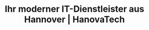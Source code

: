 ---
title: Ihr moderner IT-Dienstleister aus Hannover | HanovaTech
description: Wir sind Ihr moderner IT-Dienstleister aus Hannover. Wir bieten Ihnen verschiedene Dienstleistungen und Produkte für die Digitalisierung Ihres Unternehmens. Erfahren Sie mehr über uns und unsere Leistungen!
heroSection:
  title: Ihr moderner<br> IT-Dienstleister aus Hannover
  description: Wir bieten Ihnen IT-Dienstleistungen zur Digitalisierung Ihres Unternehmens. Starten Sie heute mit der Modernisierung Ihrer IT.
productsSection:
  title: Unsere Produkte zur Digitalisierung Ihres Unternehmens
  description: Als Ihr IT-Dienstleister bringen wir fertige Lösungen zur Digitalisierung Ihres Unternehmens mit und unterstützen Sie von der Einrichtung bis zur Schulung Ihrer Mitarbeiter.
  products:
    - name: Microsoft 365 as a Service
      description: 365 bietet die Grundlage zur Digitalisierung Ihres Unternehmens
      url: /produkte/microsoft-365
      icon: <path stroke-linecap="round" stroke-linejoin="round" d="M2.25 15a4.5 4.5 0 004.5 4.5H18a3.75 3.75 0 001.332-7.257 3 3 0 00-3.758-3.848 5.25 5.25 0 00-10.233 2.33A4.502 4.502 0 002.25 15z" />
    - name: Cloud Telefonanlage
      description: Nutzen Sie die Vorteile einer modernen Telefonanlage aus der Cloud
      url: /produkte/telefonanlage
      icon: <path stroke-linecap="round" stroke-linejoin="round" d="M2.25 6.75c0 8.284 6.716 15 15 15h2.25a2.25 2.25 0 002.25-2.25v-1.372c0-.516-.351-.966-.852-1.091l-4.423-1.106c-.44-.11-.902.055-1.173.417l-.97 1.293c-.282.376-.769.542-1.21.38a12.035 12.035 0 01-7.143-7.143c-.162-.441.004-.928.38-1.21l1.293-.97c.363-.271.527-.734.417-1.173L6.963 3.102a1.125 1.125 0 00-1.091-.852H4.5A2.25 2.25 0 002.25 4.5v2.25z" />
    - name: Paperless Dokumenten-Management
      description: Haben Sie Ihre Post und Dokumente immer digital griffbereit
      url: /produkte/paperless
      icon: <path stroke-linecap="round" stroke-linejoin="round" d="M18.375 12.739l-7.693 7.693a4.5 4.5 0 01-6.364-6.364l10.94-10.94A3 3 0 1119.5 7.372L8.552 18.32m.009-.01l-.01.01m5.699-9.941l-7.81 7.81a1.5 1.5 0 002.112 2.13" />
    - name: Passwortmanager
      description: Schützen Sie Ihre Passwörter und nutzen Sie sie zusammen im Team
      url: /produkte/passwortmanager
      icon: <path stroke-linecap="round" stroke-linejoin="round" d="M9 12.75L11.25 15 15 9.75m-3-7.036A11.959 11.959 0 013.598 6 11.99 11.99 0 003 9.749c0 5.592 3.824 10.29 9 11.623 5.176-1.332 9-6.03 9-11.622 0-1.31-.21-2.571-.598-3.751h-.152c-3.196 0-6.1-1.248-8.25-3.285z" />
    # - name: Wiki & Dokumentation
    #   description: Dokumentieren Sie Informationen und teilen Sie sie mit Ihrem Team
    #   url: /produkte/wiki
    #   icon: <path stroke-linecap="round" stroke-linejoin="round" d="M12 6.042A8.967 8.967 0 006 3.75c-1.052 0-2.062.18-3 .512v14.25A8.987 8.987 0 016 18c2.305 0 4.408.867 6 2.292m0-14.25a8.966 8.966 0 016-2.292c1.052 0 2.062.18 3 .512v14.25A8.987 8.987 0 0018 18a8.967 8.967 0 00-6 2.292m0-14.25v14.25" />
servicesSection:
  title: Wir unterstützen Sie mit unseren Dienstleistungen
  description: Sie haben **individuelle Anforderungen** an Ihre IT-Infrastruktur? Als IT-Dienstleister unterstützen wir Sie mit unseren Dienstleistungen bei der Digitalisierung Ihres Unternehmens.
  services:
    - name: IT-Beratung
      description: Wir unterstützen Sie von der Anforderungsanalyse über Konzeptionierung bis zur Mitarbeiterschulung in Ihrem Unternehmen.
      url: /services/it-beratung
      icon: <path stroke-linecap="round" stroke-linejoin="round" d="M20.25 8.511c.884.284 1.5 1.128 1.5 2.097v4.286c0 1.136-.847 2.1-1.98 2.193-.34.027-.68.052-1.02.072v3.091l-3-3c-1.354 0-2.694-.055-4.02-.163a2.115 2.115 0 01-.825-.242m9.345-8.334a2.126 2.126 0 00-.476-.095 48.64 48.64 0 00-8.048 0c-1.131.094-1.976 1.057-1.976 2.192v4.286c0 .837.46 1.58 1.155 1.951m9.345-8.334V6.637c0-1.621-1.152-3.026-2.76-3.235A48.455 48.455 0 0011.25 3c-2.115 0-4.198.137-6.24.402-1.608.209-2.76 1.614-2.76 3.235v6.226c0 1.621 1.152 3.026 2.76 3.235.577.075 1.157.14 1.74.194V21l4.155-4.155"></path>
    - name: Helpdesk und IT-Support
      description: Wir stehen Ihnen als technischer Ansprechpartner bei all Ihren IT-Problemen jederzeit zur Seite.
      url: /services/managed-services
      icon: <path stroke-linecap="round" stroke-linejoin="round" d="M5.25 14.25h13.5m-13.5 0a3 3 0 01-3-3m3 3a3 3 0 100 6h13.5a3 3 0 100-6m-16.5-3a3 3 0 013-3h13.5a3 3 0 013 3m-19.5 0a4.5 4.5 0 01.9-2.7L5.737 5.1a3.375 3.375 0 012.7-1.35h7.126c1.062 0 2.062.5 2.7 1.35l2.587 3.45a4.5 4.5 0 01.9 2.7m0 0a3 3 0 01-3 3m0 3h.008v.008h-.008v-.008zm0-6h.008v.008h-.008v-.008zm-3 6h.008v.008h-.008v-.008zm0-6h.008v.008h-.008v-.008z"></path>
    # - name: Managed Services
    #   description: Wir übernehmen die Einrichtung und die anschließende Betreuung Ihrer IT-Systeme damit Sie sich zurück lehnen können.
    #   url: /services/managed-services
    #   icon: <path stroke-linecap="round" stroke-linejoin="round" d="M5.25 14.25h13.5m-13.5 0a3 3 0 01-3-3m3 3a3 3 0 100 6h13.5a3 3 0 100-6m-16.5-3a3 3 0 013-3h13.5a3 3 0 013 3m-19.5 0a4.5 4.5 0 01.9-2.7L5.737 5.1a3.375 3.375 0 012.7-1.35h7.126c1.062 0 2.062.5 2.7 1.35l2.587 3.45a4.5 4.5 0 01.9 2.7m0 0a3 3 0 01-3 3m0 3h.008v.008h-.008v-.008zm0-6h.008v.008h-.008v-.008zm-3 6h.008v.008h-.008v-.008zm0-6h.008v.008h-.008v-.008z"></path>
    - name: Informationssicherheit
      description: Unternehmensdaten sind die Grundlage des Geschäftsprozesses. Wir helfen Ihnen dabei diese abzusichern, um Problemen vorzugreifen.
      url: /services/informationssicherheit
      icon: <path stroke-linecap="round" stroke-linejoin="round" d="M16.5 10.5V6.75a4.5 4.5 0 10-9 0v3.75m-.75 11.25h10.5a2.25 2.25 0 002.25-2.25v-6.75a2.25 2.25 0 00-2.25-2.25H6.75a2.25 2.25 0 00-2.25 2.25v6.75a2.25 2.25 0 002.25 2.25z"></path>
    - name: Softwareentwicklung
      description: Ob individuelle Schnittstellenentwicklung oder Anpassungen an Ihrer Webseite, wir entwickeln Software nach Ihren Wünschen.
      url: /services/softwareentwicklung
      icon: <path stroke-linecap="round" stroke-linejoin="round" d="M6.75 7.5l3 2.25-3 2.25m4.5 0h3m-9 8.25h13.5A2.25 2.25 0 0021 18V6a2.25 2.25 0 00-2.25-2.25H5.25A2.25 2.25 0 003 6v12a2.25 2.25 0 002.25 2.25z"></path>
  carousel:
    - name: Bitwarden - Passwortmanager für Ihr Unternehmen
      image: /content/services/Bitwarden.png
    - name: Microsoft 365 as a Service von HanovaTech
      image: /content/services/M365_Tools.png
faqSection:
  title: Häufig gestellte Fragen
  description: Sie haben Fragen zu unseren Produkten und Dienstleistungen?<br>Hier finden Sie Antworten auf die häufigsten Fragen.
  questions:
    - question: Wie funktioniert die Zusammenarbeit?
      answer: Nachdem wir uns in einem [kostenlosen Erstgespräch](/termin) kennengelernt haben, können wir über Ihre Anforderungen und Wünsche für die Zukunft reden. Sobald wir ein Verständnis für Ihre Anforderungen bekommen haben, können wir uns Gedanken machen, **wie wir Sie am besten unterstützen** können. Anschließend stellen wir Ihnen unsere Ideen und Lösungen für Ihr Unternehmen vor. Wenn Sie mit unseren Lösungen einverstanden sind, können wir mit der Umsetzung beginnen.
    - question: Sind wir der richtige IT-Dienstleister für Sie?
      answer: Wir haben uns **auf KMU spezialisiert** und kennen die Anforderungen und Probleme von Unternehmen, welche sich gerade in der Digitalisierung befinden. Als Ihr IT-Dienstleister wollen wir mehr als nur eine externe IT-Abteilung sein. Wir wollen Ihr Partner sein, der Sie bei der Digitalisierung Ihres Unternehmens unterstützt und Sie durch unser Know-How weiter bringt. Wir sind erst zufrieden, wenn Sie es sind.
    - question: Was macht HanovaTech aus?
      answer: Als junges und trotzdem erfahrenes Team haben wir uns **auf die Digitalisierung von KMU spezialisiert**. Durch unsere Fachkenntnisse in den unterschiedlichsten Bereich können wir Sie vollumfänglich unterstützen. So bilden wir nicht nur klassische IT-Beratung und Support ab, sondern können Ihnen auch bei Themen wie **Informationssicherheit oder der individuellen Softwareentwicklung** zur Seite stehen.
partnersSection:
  title: Gemeinsam mehr erreichen
  description: Wir arbeiten mit führenden Partnern der IT-Branche zusammen, um Ihnen bestmögliche Lösungen bieten zu können.
  partners:
    - name: Microsoft
      image: /content/logos/microsoft.png
    - name: Placetel
      image: /content/logos/placetel.png
    - name: Wortmann AG
      image: /content/logos/wortmann.png
    - name: Deutsche Gesellschaft für Cybersicherheit
      image: /content/logos/dgc-ag.svg
---
